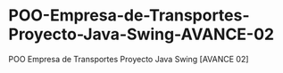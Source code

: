 # POO-Empresa-de-Transportes-Proyecto-Java-Swing-AVANCE-02
POO Empresa de Transportes Proyecto Java Swing [AVANCE 02]
